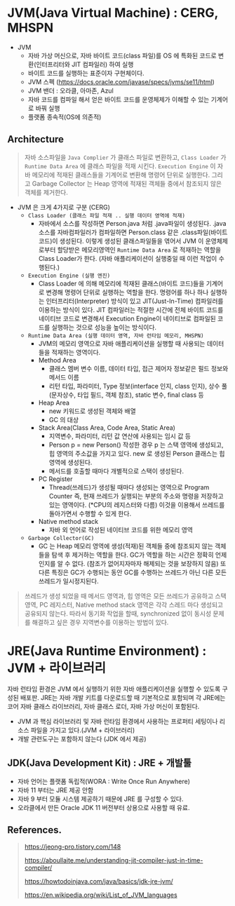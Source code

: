 # JVM(Java Virtual Machine) : CERG, MHSPN

- JVM
  - 자바 가상 머신으로, 자바 바이트 코드(class 파일)를 OS 에 특화된 코드로 변환(인터프리터와 JIT 컴파일러) 하여 실행
  - 바이트 코드를 실행하는 표준이자 구현체이다.
  - JVM 스펙 (https://docs.oracle.com/javase/specs/jvms/se11/html)
  - JVM 밴더 : 오라클, 아마존, Azul 
  - 자바 코드를 컴파일 해서 얻은 바이트 코드를 운영체제가 이해할 수 있는 기계어로 바꿔 실행
  - 플랫폼 종속적(OS에 의존적)
  
## Architecture

> 자바 소스파일을 `Java Complier` 가 클래스 파일로 변환하고, `Class Loader` 가 `Runtime Data Area` 에 클래스 파일을 적재 시킨다. 
`Execution Engine` 이 자바 메모리에 적재된 클래스들을 기계어로 변환해 명령어 단위로 실행한다.
그리고 Garbage Collector 는 Heap 영역에 적재된 객체들 중에서 참조되지 않은 객체를 제거한다.

- JVM 은 크게 4가지로 구분 (CERG)
  - `Class Loader (클래스 파일 적재 .. 실행 데이터 영역에 적재)`
    - 자바에서 소스를 작성하면 Person.java 처럼 .java파일이 생성된다. .java 소스를 자바컴파일러가 컴파일하면 Person.class 같은 .class파일(바이트코드)이 생성된다. 
    이렇게 생성된 클래스파일들을 엮어서 JVM 이 운영체제로부터 할당받은 메모리영역인 `Runtime Data Area` 로 적재하는 역할을 Class Loader가 한다. (자바 애플리케이션이 실행중일 때 이런 작업이 수행된다.)
  - `Execution Engine (실행 엔진)`
    - Class Loader 에 의해 메모리에 적재된 클래스(바이트 코드)들을 기계어로 변경해 명령어 단위로 실행하는 역할을 한다. 명령어를 하나 하나 실행하는 인터프리터(Interpreter) 방식이 있고 JIT(Just-In-Time) 컴파일러를 이용하는 방식이 있다.
    JIT 컴파일러는 적절한 시간에 전체 바이트 코드를 네이티브 코드로 변경해서 Execution Engine이 네이티브로 컴파일된 코드를 실행하는 것으로 성능을 높이는 방식이다.
  - `Runtime Data Area (실행 데이터 영역, 자바 런타임 메모리, MHSPN)`
    - JVM의 메모리 영역으로 자바 애플리케이션을 실행할 때 사용되는 데이터들을 적재하는 영역이다.
    - Method Area
      - 클래스 멤버 변수 이름, 데이터 타입, 접근 제어자 정보같은 필드 정보와 메서드 이름
      - 리턴 타입, 파라미터, Type 정보(interface 인지, class 인지), 상수 풀(문자상수, 타입 필드, 객체 참조), static 변수, final class 등
    - Heap Area
      - new 키워드로  생성된 객체와 배열
      - GC 의 대상
    - Stack Area(Class Area, Code Area, Static Area)
      - 지역변수, 파라미터, 리턴 값 연산에 사용되는 임시 값 등
      - Person p = new Person() 작성한 경우 p 는 스택 영역에 생성되고, 힙 영역의 주소값을 가지고 있다. new 로 생성된 Person 클래스는 힙 영역에 생성된다.
      - 메서드를 호출할 때마다 개별적으로 스택이 생성된다.
    - PC Register
      - Thread(쓰레드)가 생성될 때마다 생성되는 영역으로 Program Counter 즉, 현재 쓰레드가 실행되는 부분의 주소와 명령을 저장하고 있는 영역이다. (*CPU의 레지스터와 다름)
      이것을 이용해서 쓰레드를 돌아가면서 수행할 수 있게 한다.
    - Native method stack
      - 자바 외 언어로 작성된 네이티브 코드를 위한 메모리 영역
  - `Garbage Collector(GC)`
    - GC 는 Heap 메모리 영역에 생성(적재)된 객체들 중에 참조되지 않는 객체들을 탐색 후 제거하는 역할을 한다. GC가 역할을 하는 시간은 정확히 언제인지를 알 수 없다. (참조가 없어지자마자 해제되는 것을 보장하지 않음)
    또 다른 특징은 GC가 수행되는 동안 GC를 수행하는 쓰레드가 아닌 다른 모든 쓰레드가 일시정지된다.

> 쓰레드가 생성 되었을 때 메서드 영역과, 힙 영역은 모든 쓰레드가 공유하고 스택 영역, PC 레지스터, Native method stack 영역은 각각 스레드 마다 생성되고
공유되지 않는다. 따라서 동기화 작업을 할때, synchronized 없이 동시성 문제를 해결하고 싶은 경우 지역변수를 이용하는 방법이 있다.

# JRE(Java Runtime Environment) : JVM + 라이브러리

자바 런타임 환경은 JVM 에서 실행하기 위한 자바 애플리케이션을 실행할 수 있도록 구성된 배포판. JRE는 자바 개발 키트를 다운로드할 때 기본적으로 포함되며 각 JRE에는 코어 자바 클래스 라이브러리, 자바 클래스 로더, 자바 가상 머신이 포함된다.

- JVM 과  핵심 라이브러리 및 자바 런타임 환경에서 사용하는 프로퍼티 세팅이나 리소스 파일을 가지고 있다.(JVM + 라이브러리)
- 개발 관련도구는 포함하지 않는다 (JDK 에서 제공)

## JDK(Java Development Kit) : JRE + 개발툴

- 자바 언어는 플랫폼 독립적(WORA : Write Once Run Anywhere)
- 자바 11 부터는 JRE 제공 안함
- 자바 9 부터 모듈 시스템 제공하기 때문에 JRE 를 구성할 수 있다.
- 오라클에서 만든 Oracle JDK 11 버전부터 상용으로 사용할 때 유료. 

## References.

> https://jeong-pro.tistory.com/148
>
> https://aboullaite.me/understanding-jit-compiler-just-in-time-compiler/ 
>
> https://howtodoinjava.com/java/basics/jdk-jre-jvm/ 
>
> https://en.wikipedia.org/wiki/List_of_JVM_languages 

